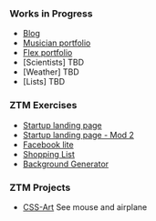 ### Works in Progress

- [Blog](../blog)
- [Musician portfolio](../mportfolio)
- [Flex portfolio](../flexportfolio)
- [Scientists] TBD
- [Weather] TBD
- [Lists] TBD

### ZTM Exercises
- [Startup landing page](../startup.html)
- [Startup landing page - Mod 2](../startupbuild.html)
- [Facebook lite](../facebook2)
- [Shopping List](../list)
- [Background Generator](../background-generator)

### ZTM Projects
- [CSS-Art](https://zero-to-mastery.github.io/css-art/) See mouse and airplane



